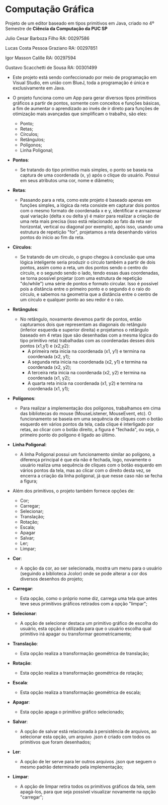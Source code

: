 # Computação Gráfica
Projeto de um editor baseado em tipos primitivos em Java, criado no 4º Semestre de **Ciência da Computação da PUC SP**

Julio Cesar Barboza Filho RA: 00297586  

Lucas Costa Pessoa Graziano RA: 00297851  

Igor Masson Calille RA: 00297594  

Gustavo Scacchetti de Sousa RA: 00301499  


- Este projeto está sendo confeccionado por meio de programação em Visual Studio, em união com BlueJ, toda a programação é única e exclusivamente em Java.

- O projeto funciona como um App para gerar diversos tipos primitivos gráficos a partir de pontos, somente com conceitos e funções básicas, a fim de aumentar o aprendizado ao invés de ir direto para funções de otimização mais avançadas que simplificam o trabalho, são eles: 
  - Ponto;
  - Retas;
  - Círculos;
  - Retângulos;
  - Polígonos;
  - Linha Poligonal;
  
- **Pontos**:
  - Se tratando do tipo primitivo mais simples, o ponto se baseia na captura de uma coordenada (x, y) após o clique do usuário. Possui em seus atributos uma cor, nome e diâmetro;
  
    
- **Retas**: 
  - Passando para a reta, como este projeto é baseado apenas em funções simples, a lógica da reta consiste em capturar dois pontos com o mesmo formato de coordenada x e y, identificar e armazenar qual variação (delta x ou delta y) é maior para realizar a criação de uma reta mais precisa (isso está relacionado ao fato da reta ser horizontal, vertical ou diagonal por exemplo), após isso, usando uma estrutura de repetição "for", projetamos a reta desenhando vários pontos do início ao fim da reta.
  
    
   
- **Círculos**:
  - Se tratando de um círculo, o grupo chegou à conclusão que uma lógica inteligente seria produzir o círculo também a partir de dois pontos, assim como a reta, um dos pontos sendo o centro do círculo, e o segundo sendo o lado, tendo essas duas coordenadas, se torna possível projetar (com uma estrutura de repetição "do/while") uma série de pontos e formato circular. Isso é possível pois a distância entre o primeiro ponto e o segundo é o raio do círculo, e sabemos na geometria que a distância entre o centro de um círculo e qualquer ponto ao seu redor é o raio.
    
  
- **Retângulos**:
  - No retângulo, novamente devemos partir de pontos, então capturamos dois que representam as diagonais do retângulo (inferior esquerda e superior direita) e projetamos o retângulo baseado em 4 retas (que são desenhadas com a mesma lógica do tipo primitivo reta) trabalhadas com as coordenadas desses dois pontos (x1,y1) e (x2,y2):
    - A primeira reta inicia na coordenada (x1, y1) e termina na coordenada (x2, y1);
    - A segunda reta inicia na coordenada (x2, y1) e termina na coordenada (x2, y2);
    - A terceira reta inicia na coordenada (x2, y2) e termina na coordenada (x1, y2);
    - A quarta reta inicia na coordenada (x1, y2) e termina na coordenada (x1, y1);


      
- **Polígonos**:
  - Para realizar a implementação dos polígonos, trabalhamos em cima das bibliotecas do mouse (MouseListener, MouseEvent, etc). O funcionamento se baseia em uma sequência de cliques com o botão esquerdo em vários pontos da tela, cada clique é interligado por retas, ao clicar com o botão direito, a figura é "fechada", ou seja, o primeiro ponto do polígono é ligado ao último.  
  
    
- **Linha Poligonal**:
  - A linha Poligonal possui um funcionamento similar ao polígono, a diferença principal é que ela não é fechada, logo, novamente o usuário realiza uma sequência de cliques com o botão esquerdo em vários pontos da tela, mas ao clicar com o direito desta vez, se encerra a criação da linha poligonal, já que nesse caso não se fecha a figura;

  
- Além dos primitivos, o projeto também fornece opções de:
  - Cor;
  - Carregar;
  - Selecionar;
  - Translação;
  - Rotação;
  - Escala;
  - Apagar
  - Salvar;
  - Ler;
  - Limpar;  
  
  
- **Cor**:
  - A opção da cor, ao ser selecionada, mostra um menu para o usuário (seguindo a biblioteca Jcolor) onde se pode alterar a cor dos diversos desenhos do projeto;  
      
- **Carregar**:
  - Esta opção, como o próprio nome diz, carrega uma tela que antes teve seus primitivos gráficos retirados com a opção "limpar";
  
- **Selecionar**:
  - A opção de selecionar destaca um primitivo gráfico de escolha do usuário, esta opção é utilizada para que o usuário escolha qual primitivo irá apagar ou transformar geometricamente;
  
- **Translação**:
  - Esta opção realiza a transformação geométrica de translação; 
  
- **Rotação**:
  - Esta opção realiza a transformação geométrica de rotação; 
  
- **Escala**:
  - Esta opção realiza a transformação geométrica de escala;
  
- **Apagar**:
  - Esta opção apaga o primitivo gráfico selecionado;
  
- **Salvar**:
  - A opção de salvar está relacionada à persistência de arquivos, ao selecionar esta opção, um arquivo .json é criado com todos os primitivos que foram desenhados;
  
- **Ler**:
  - A opção de ler serve para ler outros arquivos .json que seguem o mesmo padrão determinado pela implementação;
  
- **Limpar**:
  - A opção de limpar retira todos os primitivos gráficos da tela, sem apagá-los, para que seja possível visualizar novamente na opção "carregar";
        
